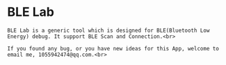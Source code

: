 # BLE Lab
	
	BLE Lab is a generic tool which is designed for BLE(Bluetooth Low Energy) debug. It support BLE Scan and Connection.<br>

	If you found any bug, or you have new ideas for this App, welcome to email me, 1055942474@qq.com.<br>